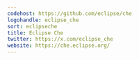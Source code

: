 ```yaml
---
codehost: https://github.com/eclipse/che
logohandle: eclipse_che
sort: eclipseche
title: Eclipse Che
twitter: https://x.com/eclipse_che
website: https://che.eclipse.org/
---
```

